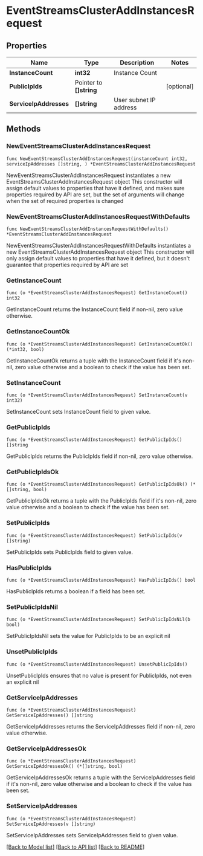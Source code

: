# EventStreamsClusterAddInstancesRequest

## Properties

Name | Type | Description | Notes
------------ | ------------- | ------------- | -------------
**InstanceCount** | **int32** | Instance Count | 
**PublicIpIds** | Pointer to **[]string** |  | [optional] 
**ServiceIpAddresses** | **[]string** | User subnet IP address | 

## Methods

### NewEventStreamsClusterAddInstancesRequest

`func NewEventStreamsClusterAddInstancesRequest(instanceCount int32, serviceIpAddresses []string, ) *EventStreamsClusterAddInstancesRequest`

NewEventStreamsClusterAddInstancesRequest instantiates a new EventStreamsClusterAddInstancesRequest object
This constructor will assign default values to properties that have it defined,
and makes sure properties required by API are set, but the set of arguments
will change when the set of required properties is changed

### NewEventStreamsClusterAddInstancesRequestWithDefaults

`func NewEventStreamsClusterAddInstancesRequestWithDefaults() *EventStreamsClusterAddInstancesRequest`

NewEventStreamsClusterAddInstancesRequestWithDefaults instantiates a new EventStreamsClusterAddInstancesRequest object
This constructor will only assign default values to properties that have it defined,
but it doesn't guarantee that properties required by API are set

### GetInstanceCount

`func (o *EventStreamsClusterAddInstancesRequest) GetInstanceCount() int32`

GetInstanceCount returns the InstanceCount field if non-nil, zero value otherwise.

### GetInstanceCountOk

`func (o *EventStreamsClusterAddInstancesRequest) GetInstanceCountOk() (*int32, bool)`

GetInstanceCountOk returns a tuple with the InstanceCount field if it's non-nil, zero value otherwise
and a boolean to check if the value has been set.

### SetInstanceCount

`func (o *EventStreamsClusterAddInstancesRequest) SetInstanceCount(v int32)`

SetInstanceCount sets InstanceCount field to given value.


### GetPublicIpIds

`func (o *EventStreamsClusterAddInstancesRequest) GetPublicIpIds() []string`

GetPublicIpIds returns the PublicIpIds field if non-nil, zero value otherwise.

### GetPublicIpIdsOk

`func (o *EventStreamsClusterAddInstancesRequest) GetPublicIpIdsOk() (*[]string, bool)`

GetPublicIpIdsOk returns a tuple with the PublicIpIds field if it's non-nil, zero value otherwise
and a boolean to check if the value has been set.

### SetPublicIpIds

`func (o *EventStreamsClusterAddInstancesRequest) SetPublicIpIds(v []string)`

SetPublicIpIds sets PublicIpIds field to given value.

### HasPublicIpIds

`func (o *EventStreamsClusterAddInstancesRequest) HasPublicIpIds() bool`

HasPublicIpIds returns a boolean if a field has been set.

### SetPublicIpIdsNil

`func (o *EventStreamsClusterAddInstancesRequest) SetPublicIpIdsNil(b bool)`

 SetPublicIpIdsNil sets the value for PublicIpIds to be an explicit nil

### UnsetPublicIpIds
`func (o *EventStreamsClusterAddInstancesRequest) UnsetPublicIpIds()`

UnsetPublicIpIds ensures that no value is present for PublicIpIds, not even an explicit nil
### GetServiceIpAddresses

`func (o *EventStreamsClusterAddInstancesRequest) GetServiceIpAddresses() []string`

GetServiceIpAddresses returns the ServiceIpAddresses field if non-nil, zero value otherwise.

### GetServiceIpAddressesOk

`func (o *EventStreamsClusterAddInstancesRequest) GetServiceIpAddressesOk() (*[]string, bool)`

GetServiceIpAddressesOk returns a tuple with the ServiceIpAddresses field if it's non-nil, zero value otherwise
and a boolean to check if the value has been set.

### SetServiceIpAddresses

`func (o *EventStreamsClusterAddInstancesRequest) SetServiceIpAddresses(v []string)`

SetServiceIpAddresses sets ServiceIpAddresses field to given value.



[[Back to Model list]](../README.md#documentation-for-models) [[Back to API list]](../README.md#documentation-for-api-endpoints) [[Back to README]](../README.md)


